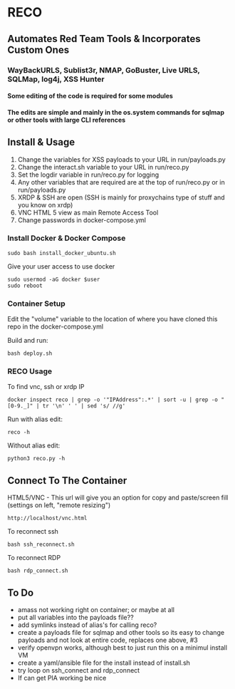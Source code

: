 # RECO

## Automates Red Team Tools & Incorporates Custom Ones

### WayBackURLS, Sublist3r, NMAP, GoBuster, Live URLS, SQLMap, log4j, XSS Hunter

#### Some editing of the code is required for some modules

#### The edits are simple and mainly in the os.system commands for sqlmap or other tools with large CLI references

## Install & Usage

<ol>
<li>Change the variables for XSS payloads to your URL in run/payloads.py </li>
<li>Change the interact.sh variable to your URL in run/reco.py</li>
<li>Set the logdir variable in run/reco.py for logging</li>
<li>Any other variables that are required are at the top of run/reco.py or in run/payloads.py</li>
<li>XRDP & SSH are open (SSH is mainly for proxychains type of stuff and you know on xrdp)</li>
<li>VNC HTML 5 view as main Remote Access Tool</li>
<li>Change passwords in docker-compose.yml</li>
</ol>

### Install Docker & Docker Compose

```
sudo bash install_docker_ubuntu.sh
```

Give your user access to use docker
```
sudo usermod -aG docker $user
sudo reboot
```

### Container Setup

Edit the "volume" variable to the location of where you have cloned this repo in the docker-compose.yml

Build and run:

```
bash deploy.sh
```

### RECO Usage

To find vnc, ssh or xrdp IP

```
docker inspect reco | grep -o '"IPAddress":.*' | sort -u | grep -o "[0-9._]" | tr '\n' ' ' | sed 's/ //g'

```

Run with alias edit:

```
reco -h
```

Without alias edit:

```
python3 reco.py -h
```

## Connect To The Container

HTML5/VNC - This url will give you an option for copy and paste/screen fill (settings on left, "remote resizing")

```
http://localhost/vnc.html
```

To reconnect ssh

```
bash ssh_reconnect.sh
```

To reconnect RDP

```
bash rdp_connect.sh
```

## To Do

<ul>
<li>amass not working right on container; or maybe at all</li>
<li>put all variables into the payloads file??</li>
<li>add symlinks instead of alias's for calling reco?</li>
<li>create a payloads file for sqlmap and other tools so its easy to change payloads and not look at entire code, replaces one above, #3</li>
<li>verify openvpn works, although best to just run this on a minimul install VM</li>
<li>create a yaml/ansible file for the install instead of install.sh</li>
<li>try loop on ssh_connect and rdp_connect</li>
<li>If can get PIA working be nice</li>
</ul>